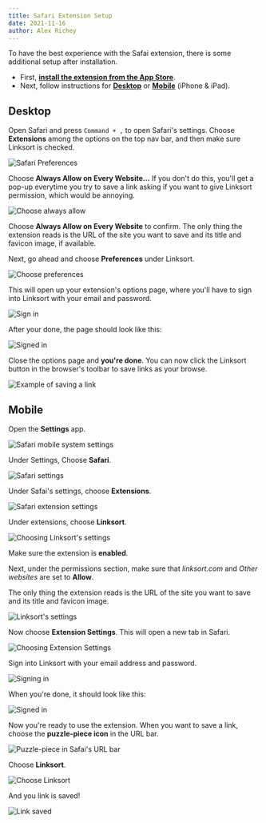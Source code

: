 ```yaml
---
title: Safari Extension Setup
date: 2021-11-16
author: Alex Richey
---
```

To have the best experience with the Safai extension, there is some additional setup after installation.

- First, <a href="https://apps.apple.com/app/save-to-linksort/id1595764443" target="_blank">**install the extension from the App Store**</a>.
- Next, follow instructions for [**Desktop**](#Desktop) or [**Mobile**](#Mobile) (iPhone & iPad).

<h2 id="Desktop">Desktop</h2>

Open Safari and press `Command + ,` to open Safari's settings. Choose **Extensions** among the options on the top nav bar, and then make sure Linksort is checked.

![Safari Preferences](safari-desktop-prefs.png)

Choose **Always Allow on Every Website...** If you don't do this, you'll get a pop-up everytime you try to save a link asking if you want to give Linksort permission, which would be annoying.

![Choose always allow](safari-desktop-always-allow.png)

Choose **Always Allow on Every Website** to confirm. The only thing the extension reads is the URL of the site you want to save and its title and favicon image, if available.

Next, go ahead and choose **Preferences** under Linksort.

![Choose preferences](safari-desktop-finished-allowing.png)

This will open up your extension's options page, where you'll have to sign into Linksort with your email and password.

![Sign in](safari-desktop-sign-in.png)

After your done, the page should look like this:

![Signed in](safari-desktop-signed-in.png)

Close the options page and **you're done**. You can now click the Linksort button in the browser's toolbar to save links as your browse.

![Example of saving a link](safari-desktop-done.png)

<h2 id="Mobile">Mobile</h2>

Open the **Settings** app.

![Safari mobile system settings](safari-mobile-sys-prefs.png)

Under Settings, Choose **Safari**.

![Safari settings](safari-mobile-sys-prefs-safari.png)

Under Safai's settings, choose **Extensions**.

![Safari extension settings](safari-mobile-safari-prefs-exts.png)

Under extensions, choose **Linksort**.

![Choosing Linksort's settings](safari-mobile-safari-prefs-exts-ls.png)

Make sure the extension is **enabled**.

Next, under the permissions section, make sure that *linksort.com* and *Other websites* are set to **Allow**.

The only thing the extension reads is the URL of the site you want to save and its title and favicon image.

![Linksort's settings](safari-mobile-ls-prefs.png)

Now choose **Extension Settings**. This will open a new tab in Safari.

![Choosing Extension Settings](safari-mobile-ls-prefs-ext-settings.png)

Sign into Linksort with your email address and password.

![Signing in](safari-mobile-sign-in.png)

When you're done, it should look like this:

![Signed in](safari-mobile-signed-in.png)

Now you're ready to use the extension. When you want to save a link, choose the **puzzle-piece icon** in the URL bar.

![Puzzle-piece in Safai's URL bar](safari-mobile-puzzle-piece.png)

Choose **Linksort**.

![Choose Linksort](safari-mobile-puzzle-ls.png)

And you link is saved!

![Link saved](safari-mobile-link-saved.png)


